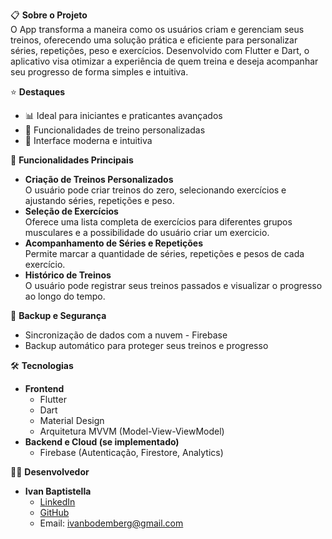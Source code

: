 📋 **Sobre o Projeto**  
O  App transforma a maneira como os usuários criam e gerenciam seus treinos, oferecendo uma solução prática e eficiente para personalizar séries, repetições, peso e exercícios. Desenvolvido com Flutter e Dart, o aplicativo visa otimizar a experiência de quem treina e deseja acompanhar seu progresso de forma simples e intuitiva.

⭐ **Destaques**
- 📊 Ideal para iniciantes e praticantes avançados
- 🔄 Funcionalidades de treino personalizadas
- 📱 Interface moderna e intuitiva

🚀 **Funcionalidades Principais**  
- **Criação de Treinos Personalizados**  
  O usuário pode criar treinos do zero, selecionando exercícios e ajustando séries, repetições e peso.
- **Seleção de Exercícios**  
  Oferece uma lista completa de exercícios para diferentes grupos musculares e a possibilidade do usuário criar um exercicio.
- **Acompanhamento de Séries e Repetições**  
  Permite marcar a quantidade de séries, repetições e pesos de cada exercício.
- **Histórico de Treinos**  
  O usuário pode registrar seus treinos passados e visualizar o progresso ao longo do tempo.

💾 **Backup e Segurança**  
- Sincronização de dados com a nuvem - Firebase 
- Backup automático para proteger seus treinos e progresso

🛠️ **Tecnologias**  
- **Frontend**  
  - Flutter  
  - Dart  
  - Material Design  
  - Arquitetura MVVM (Model-View-ViewModel)  
- **Backend e Cloud (se implementado)**  
  - Firebase (Autenticação, Firestore, Analytics)

👨‍💻 **Desenvolvedor**  
- **Ivan Baptistella**  
  - <a href="https://www.linkedin.com/in/ivanbaptistella/" rel="nofollow">LinkedIn</a>  
  - <a href="https://github.com/ivanbap" rel="nofollow">GitHub</a> 
  - Email: <a href="mailto:ivanbodemberg@gmail.com">ivanbodemberg@gmail.com</a>
